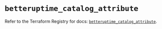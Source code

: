 # `betteruptime_catalog_attribute`

Refer to the Terraform Registry for docs: [`betteruptime_catalog_attribute`](https://registry.terraform.io/providers/betterstackhq/better-uptime/0.20.4/docs/resources/betteruptime_catalog_attribute).

